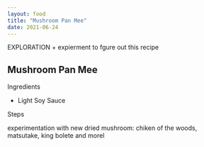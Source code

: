 ```yaml
---
layout: food
title: "Mushroom Pan Mee"
date: 2021-06-24
---
```

EXPLORATION + expierment to fgure out this recipe

<h2>Mushroom Pan Mee</h2>
Ingredients
<ul>
  <li>Light Soy Sauce </li>
</ul>

Steps
<ol>
</ol>

experimentation with new dried mushroom: chiken of the woods, matsutake, king bolete and morel